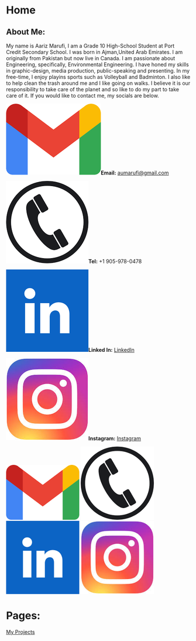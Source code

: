 # Home

## About Me:

My name is Aariz Marufi, I am a Grade 10 High-School Student at Port Credit Secondary School. I was born in Ajman,United Arab Emirates. I am originally from Pakistan but now live in Canada. I am passionate about Engineering, specifically, Environmental Engineering. I have honed my skills in graphic-design, media production, public-speaking and presenting. In my free-time, I enjoy playins sports such as Volleyball and Badminton. I also like to help clean the trash around me and I like going on walks. I believe it is our responsibility to take care of the planet and so like to do my part to take care of it. If you would like to contact me, my socials are below.


![Gmail Logo](docs/assets/Gmail_Logo)**Email:** aumarufi@gmail.com

![Phone Logo](docs/assets/Phone_Logo)**Tel:** +1 905-978-0478

![Linked In Logo](docs/assets/Linkedin_Logo)**Linked In:** [LinkedIn](www.linkedin.com/in/aariz-marufi-b15420347)

![Instagram Logo](docs/assets/Instagram_Logo)**Instagram:** [Instagram](https://www.instagram.com/aariz.marufi/)


<img src="docs/assets/Gmail_Logo" width="200" height="auto">
<img src="docs/assets/Phone_Logo" width="200" height="auto">
<img src="docs/assets/Linkedin_Logo" width="200" height="auto">
<img src="docs/assets/Instagram_Logo" width="200" height="auto">



# Pages:
[My Projects](My_Projects.md)
